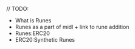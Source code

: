 
// TODO: 
- What is Runes
- Runes as a part of midl + link to rune addition
- Runes:ERC20
- ERC20:Synthetic Runes